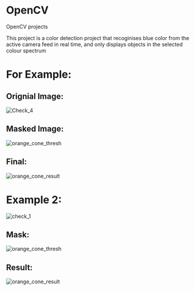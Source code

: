 # OpenCV
OpenCV projects
 
This project is a color detection project that recoginises blue color from the active camera feed in real time, and only displays objects in the selected colour spectrum

# For Example:
## Orignial Image:

![Check_4](https://user-images.githubusercontent.com/85121157/177010930-4031610a-3d87-4d5c-959c-166948d2dffc.jpg)


## Masked Image:
![orange_cone_thresh](https://user-images.githubusercontent.com/85121157/177010956-e74e3f01-8cfb-49d0-9ef7-e87f9531cad0.jpg)



## Final:
![orange_cone_result](https://user-images.githubusercontent.com/85121157/177010975-7bfea82c-e95f-4bb8-93d8-b1f4a7466fc4.jpg)



# Example 2:
![check_1](https://user-images.githubusercontent.com/85121157/177011319-da7f46b7-2bb0-4021-9abf-8c243e1e52bf.jpg)


## Mask:
![orange_cone_thresh](https://user-images.githubusercontent.com/85121157/177011324-2be5c846-8b05-44d7-9fd7-3e75a20f9ecb.jpg)


## Result:
![orange_cone_result](https://user-images.githubusercontent.com/85121157/177011328-35e90c8d-d72b-4f52-ad62-cb0ca2775d66.jpg)
